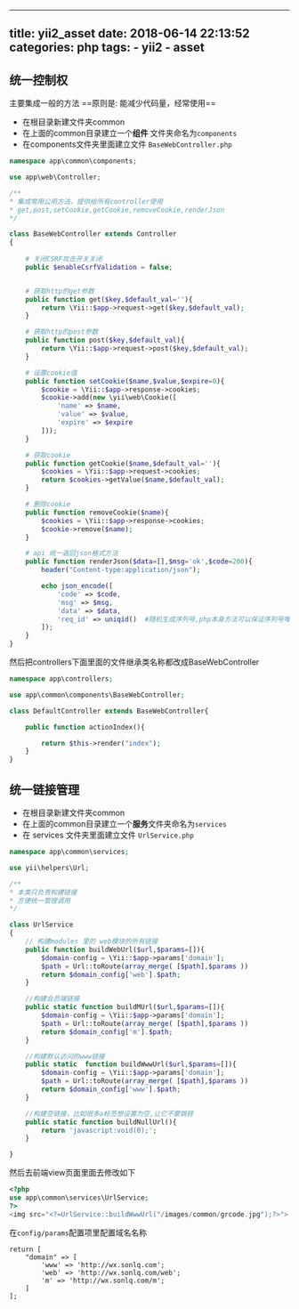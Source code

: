 ------
title: yii2_asset
date: 2018-06-14 22:13:52
categories: php
tags:
    - yii2
    - asset
------

## 统一控制权
主要集成一般的方法
==原则是: 能减少代码量，经常使用==

- 在根目录新建文件夹common
- 在上面的common目录建立一个**组件** 文件夹命名为`components`
- 在components文件夹里面建立文件 `BaseWebController.php`

```php
namespace app\common\components;

use app\web\Controller;

/**
* 集成常用公用方法，提供给所有controller使用
* get,post,setCookie,getCookie,removeCookie,renderJson
*/

class BaseWebController extends Controller
{
    
    # 关闭CSRF攻击开关关闭
    public $enableCsrfValidation = false;


    # 获取http的get参数
    public function get($key,$default_val=''){
        return \Yii::$app->request->get($key,$default_val);
    }

    # 获取http的post参数
    public function post($key,$default_val){
        return \Yii::$app->request->post($key,$default_val);
    }

    # 设置cookie值
    public function setCookie($name,$value,$expire=0){
        $cookie = \Yii::$app->response->cookies;
        $cookie->add(new \yii\web\Cookie([
            'name' => $name,
            'value' => $value,
            'expire' => $expire
        ]));
    }

    # 获取cookie
    public function getCookie($name,$default_val=''){
        $cookies = \Yii::$app->request->cookies;
        return $cookies->getValue($name,$default_val);
    }

    # 删除cookie
    public function removeCookie($name){
        $cookies = \Yii::$app->response->cookies;
        $cookie->remove($name);
    }

    # api 统一返回json格式方法
    public function renderJson($data=[],$msg='ok',$code=200){
        header("Content-type:application/json");

        echo json_encode([
            'code' => $code,
            'msg' => $msg,
            'data' => $data,
            'req_id' => uniqid()  #随机生成序列号,php本身方法可以保证序列号唯一
        ]);
    }
}
```


然后把controllers下面里面的文件继承类名称都改成BaseWebController

```php
namespace app\controllers;

use app\common\components\BaseWebController;

class DefaultController extends BaseWebController{

    public function actionIndex(){

        return $this->render("index");
    }
}
```

## 统一链接管理

- 在根目录新建文件夹common
- 在上面的common目录建立一个**服务**文件夹命名为`services`
- 在 services 文件夹里面建立文件 `UrlService.php`

```php
namespace app\common\services;

use yii\helpers\Url;

/**
* 本类只负责构建链接
* 方便统一管理调用
*/

class UrlService
{
    // 构建modules 里的 web模块的所有链接
    public function buildWebUrl($url,$params=[]){
        $domain-config = \Yii::$app->params['domain'];
        $path = Url::toRoute(array_merge( [$path],$params ))
        return $domain_config['web'].$path;
    }

    //构建会员端链接
    public static function buildMUrl($url,$params=[]){
        $domain-config = \Yii::$app->params['domain'];
        $path = Url::toRoute(array_merge( [$path],$params ))
        return $domain_config['m'].$path;
    }

    //构建默认访问的www链接
    public static  function buildWwwUrl($url,$params=[]){
        $domain-config = \Yii::$app->params['domain'];
        $path = Url::toRoute(array_merge( [$path],$params ))
        return $domain_config['www'].$path;
    }

    //构建空链接，比如很多a标签想设置为空,让它不要跳转
    public static function buildNullUrl(){
        return 'javascript:void(0);';
    }

}
```
然后去前端view页面里面去修改如下

```php
<?php
use app\common\services\UrlService;
?>
<img src="<?=UrlService::buildWwwUrl("/images/common/grcode.jpg");?>">

```

在`config/params`配置项里配置域名名称

```
return [
    "domain" => [
        'www' => 'http://wx.sonlq.com';
        'web' => 'http://wx.sonlq.com/web';
        'm' => 'http://wx.sonlq.com/m';
    ]
];
```



